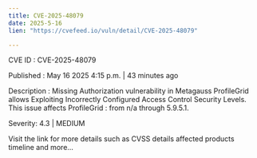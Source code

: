 ```yaml
---
title: CVE-2025-48079
date: 2025-5-16
lien: "https://cvefeed.io/vuln/detail/CVE-2025-48079"

---
```


CVE ID : CVE-2025-48079

Published :  May 16
2025
4:15 p.m. | 43 minutes ago

Description : Missing Authorization vulnerability in Metagauss ProfileGrid  allows Exploiting Incorrectly Configured Access Control Security Levels. This issue affects ProfileGrid : from n/a through 5.9.5.1.

Severity: 4.3 | MEDIUM

Visit the link for more details
such as CVSS details
affected products
timeline
and more...
